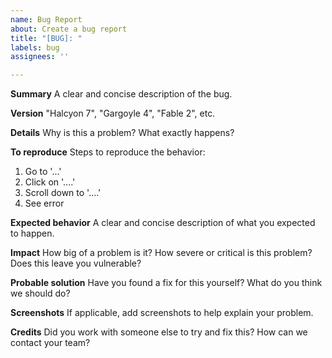 ```yaml
---
name: Bug Report
about: Create a bug report
title: "[BUG]: "
labels: bug
assignees: ''

---
```


**Summary**
A clear and concise description of the bug.

**Version**
"Halcyon 7", "Gargoyle 4", "Fable 2", etc.

**Details**
Why is this a problem? What exactly happens?

**To reproduce**
Steps to reproduce the behavior:
1. Go to '...'
2. Click on '....'
3. Scroll down to '....'
4. See error

**Expected behavior**
A clear and concise description of what you expected to happen.

**Impact**
How big of a problem is it? How severe or critical is this problem? Does this leave you vulnerable?

**Probable solution**
Have you found a fix for this yourself? What do you think we should do?

**Screenshots**
If applicable, add screenshots to help explain your problem.

**Credits**
Did you work with someone else to try and fix this? How can we contact your team?
